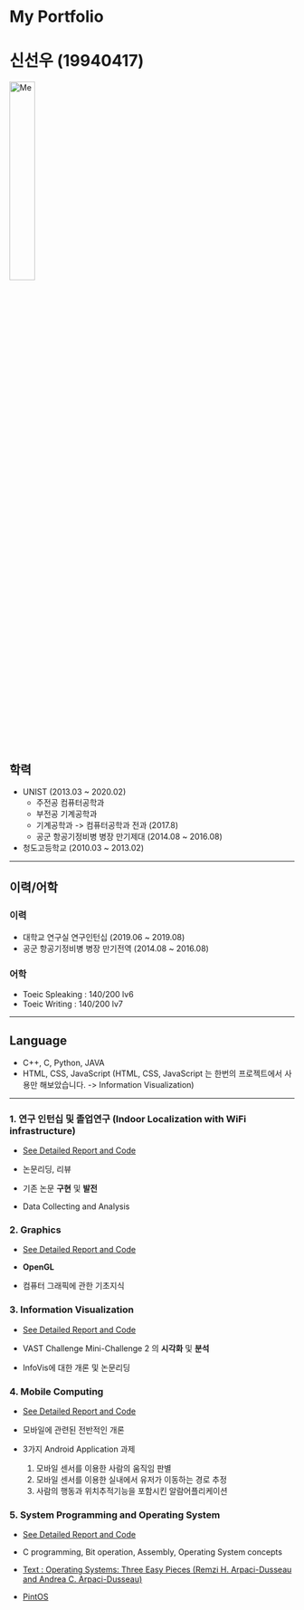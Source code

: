 # My Portfolio

# 신선우 (19940417)

<img src="https://github.com/Sunny8747/Univ_Study_Public/blob/master/2020.6.2-3688.jpg" width="30%" title="증명사진" alt="Me"></img>

## 학력

- UNIST (2013.03 ~ 2020.02)
  - 주전공 컴퓨터공학과
  - 부전공 기계공학과
  - 기계공학과 -> 컴퓨터공학과 전과 (2017.8)
  - 공군 항공기정비병 병장 만기제대 (2014.08 ~ 2016.08)
- 청도고등학교 (2010.03 ~ 2013.02)

<hr>

## 이력/어학

### 이력

- 대학교 연구실 연구인턴십 (2019.06 ~ 2019.08)
- 공군 항공기정비병 병장 만기전역 (2014.08 ~ 2016.08)

### 어학

- Toeic Spleaking : 140/200 lv6
- Toeic Writing : 140/200 lv7

<hr>

## Language

- C++, C, Python, JAVA
- HTML, CSS, JavaScript (HTML, CSS, JavaScript 는 한번의 프로젝트에서 사용만 해보았습니다. -> Information Visualization)

<hr>

### 1. 연구 인턴십 및 졸업연구 (Indoor Localization with WiFi infrastructure)

- [See Detailed Report and Code](https://github.com/Sunny8747/WIFI_Indoor_localization "go link")

- 논문리딩, 리뷰
- 기존 논문 **구현** 및 **발전**
- Data Collecting and Analysis

### 2. Graphics

- [See Detailed Report and Code](https://github.com/Sunny8747/Graphics "go link")

- **OpenGL**
- 컴퓨터 그래픽에 관한 기초지식

### 3. Information Visualization

- [See Detailed Report and Code](https://github.com/Sunny8747/UNIST_InfoVis "go link")

- VAST Challenge Mini-Challenge 2 의 **시각화** 및 **분석**
- InfoVis에 대한 개론 및 논문리딩

### 4. Mobile Computing

- [See Detailed Report and Code](https://github.com/Sunny8747/UNIST_Mobile_Computing "go link")

- 모바일에 관련된 전반적인 개론
- 3가지 Android Application 과제
  1. 모바일 센서를 이용한 사람의 움직임 판별
  2. 모바일 센서를 이용한 실내에서 유저가 이동하는 경로 추정
  3. 사람의 행동과 위치추적기능을 포함시킨 알람어플리케이션

### 5. System Programming and Operating System

- [See Detailed Report and Code](https://github.com/Sunny8747/UNIST_SP_OS "go link")

- C programming, Bit operation, Assembly, Operating System concepts
- [Text : Operating Systems: Three Easy Pieces (Remzi H. Arpaci-Dusseau and Andrea C. Arpaci-Dusseau)](http://pages.cs.wisc.edu/~remzi/OSTEP/ "go link")
- [PintOS](https://web.stanford.edu/class/cs140/projects/pintos/pintos.html#SEC_Contents "go link")
